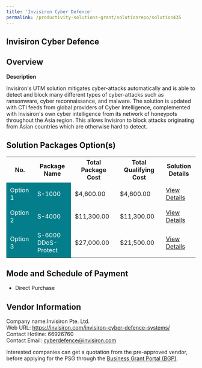 ```yaml
---
title: 'Invisiron Cyber Defence'
permalink: /productivity-solutions-grant/solutionrepo/solution435
---
```


## Invisiron Cyber Defence

## Overview

**Description**

Invisiron's UTM solution mitigates cyber-attacks automatically and is able to detect and block many different types of cyber-attacks such as ransomware, cyber reconnaissance, and malware. The solution is updated with CTI feeds from global providers of Cyber Intelligence, complemented with Invisiron's own cyber intelligence from its network of honeypots throughout the Asia region. This allows Invisiron to block attacks originating from Asian countries which are otherwise hard to detect.

## Solution Packages Option(s)

<table>
<tr>
<th><b>No.</b></th>
<th><b>Package Name</b></th>
<th><b>Total Package Cost</b></th>
<th><b>Total Qualifying Cost</b></th>
<th><b>Solution Details</b></th>
</tr>
<tr>
<td style='padding: 10px; background-color: #037E8A; color: #FFFFFF;'>Option 1</td>
<td style='padding: 10px; background-color: #037E8A; color: #FFFFFF;'>S-1000</td>
<td style='padding: 10px;'>$4,600.00</td>
<td style='padding: 10px;'>$4,600.00</td>
<td style='padding: 10px;'><a href='/images/psg/Invisiron_Invisiron_Cyber_Defence_Desensitised_Part1.pdf' target='_blank'>View Details</a></td>
</tr>
<tr>
<td style='padding: 10px; background-color: #037E8A; color: #FFFFFF;'>Option 2</td>
<td style='padding: 10px; background-color: #037E8A; color: #FFFFFF;'>S-4000</td>
<td style='padding: 10px;'>$11,300.00</td>
<td style='padding: 10px;'>$11,300.00</td>
<td style='padding: 10px;'><a href='/images/psg/Invisiron_Invisiron_Cyber_Defence_Desensitised_Part2.pdf' target='_blank'>View Details</a></td>
</tr>
<tr>
<td style='padding: 10px; background-color: #037E8A; color: #FFFFFF;'>Option 3</td>
<td style='padding: 10px; background-color: #037E8A; color: #FFFFFF;'>S-6000 DDoS-Protect</td>
<td style='padding: 10px;'>$27,000.00</td>
<td style='padding: 10px;'>$21,500.00</td>
<td style='padding: 10px;'><a href='/images/psg/Invisiron_Invisiron_Cyber_Defence_Desensitised_Part3.pdf' target='_blank'>View Details</a></td>
</tr>
</table>

## Mode and Schedule of Payment

 - Direct Purchase

## Vendor Information

 Company name:Invisiron Pte. Ltd.<br>Web URL: https://invisiron.com/invisiron-cyber-defence-systems/ <br>Contact Hotline: 66926760 <br>Contact Email: cyberdefence@invisiron.com 

Interested companies can get a quotation from the pre-approved vendor, before applying for the PSG through the <a href='https://www.businessgrants.gov.sg/' target='_blank' rel='noopener'>Business Grant Portal (BGP)</a>.

<script src="/jquery/resize-tables.js"></script>
